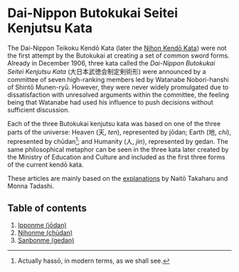 # Dai-Nippon Butokukai Seitei Kenjutsu Kata

The Dai-Nippon Teikoku Kendō Kata (later the [Nihon Kendō Kata](../nihon_kendo_kata/README.md)) were not the first attempt by the Butokukai at creating a set of common sword forms. Already in December 1906, three kata called the *Dai-Nippon Butokukai Seitei Kenjutsu Kata* (大日本武徳会制定剣術形) were announced by a committee of seven high-ranking members led by Watanabe Nobori-hanshi of Shintō Munen-ryū. However, they were never widely promulgated due to dissatisfaction with unresolved arguments within the committee, the feeling being that Watanabe had used his influence to push decisions without sufficient discussion.

Each of the three Butokukai kenjutsu kata was based on one of the three parts of the universe: Heaven (天, *ten*), represented by jōdan; Earth (地, *chi*), represented by chūdan[^1]; and Humanity (人, *jin*), represented by gedan. The same philosophical metaphor can be seen in the three kata later created by the Ministry of Education and Culture and included as the first three forms of the current kendō kata.

These articles are mainly based on the [explanations](https://upload.wikimedia.org/wikipedia/commons/a/ad/NDL860375_%E5%A4%A7%E6%97%A5%E6%9C%AC%E6%AD%A6%E5%BE%B3%E4%BC%9A%E5%88%B6%E5%AE%9A%E5%89%A3%E8%A1%93%E5%BD%A2.pdf) by Naitō Takaharu and Monna Tadashi.

## Table of contents

1. [Ipponme (jōdan)](ipponme.md)
2. [Nihonme (chūdan)](nihonme.md)
3. [Sanbonme (gedan)](sanbonme.md)

[^1]: Actually hassō, in modern terms, as we shall see.
